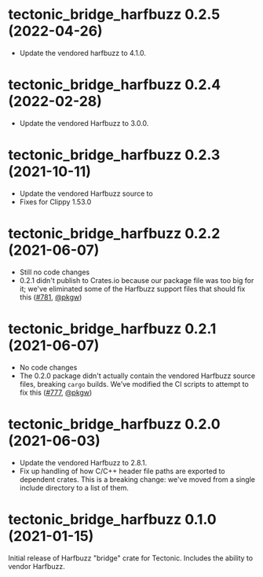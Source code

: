 # tectonic_bridge_harfbuzz 0.2.5 (2022-04-26)

- Update the vendored harfbuzz to 4.1.0.


# tectonic_bridge_harfbuzz 0.2.4 (2022-02-28)

- Update the vendored Harfbuzz to 3.0.0.


# tectonic_bridge_harfbuzz 0.2.3 (2021-10-11)

- Update the vendored Harfbuzz source to
- Fixes for Clippy 1.53.0


# tectonic_bridge_harfbuzz 0.2.2 (2021-06-07)

- Still no code changes
- 0.2.1 didn't publish to Crates.io because our package file was too big for it;
  we've eliminated some of the Harfbuzz support files that should fix this
  ([#781], [@pkgw])

[#781]: https://github.com/tectonic-typesetting/tectonic/pull/781
[@pkgw]: https://github.com/pkgw


# tectonic_bridge_harfbuzz 0.2.1 (2021-06-07)

- No code changes
- The 0.2.0 package didn't actually contain the vendored Harfbuzz source files,
  breaking `cargo` builds. We’ve modified the CI scripts to attempt to fix this
  ([#777], [@pkgw])

[#777]: https://github.com/tectonic-typesetting/tectonic/pull/777
[@pkgw]: https://github.com/pkgw


# tectonic_bridge_harfbuzz 0.2.0 (2021-06-03)

- Update the vendored Harfbuzz to 2.8.1.
- Fix up handling of how C/C++ header file paths are exported to dependent
  crates. This is a breaking change: we've moved from a single include directory
  to a list of them.


# tectonic_bridge_harfbuzz 0.1.0 (2021-01-15)

Initial release of Harfbuzz "bridge" crate for Tectonic. Includes the ability to
vendor Harfbuzz.
